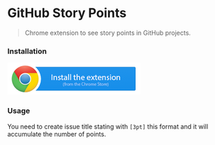 # GitHub Story Points

> Chrome extension to see story points in GitHub projects.

### Installation

[![Chrome Store](./assets/images/chrome-store.png)](https://chrome.google.com/webstore/detail/github-story-points/fdhfdpafombnahpjjjcfopmehfofbdko)

### Usage

You need to create issue title stating with `[3pt]` this format and it will accumulate the number of points.
